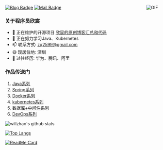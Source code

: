 [![Blog Badge](https://img.shields.io/badge/blog-210w%20pageview-brightgreen)](https://blog.csdn.net/boling_cavalry) 
[![Mail Badge](https://img.shields.io/badge/-zq2599@gmail.com-c14438?style=flat-square&logo=Gmail&logoColor=white&link=mailto:zq2599@gmail.com)](mailto:zq2599@gmail.com)
<img align="right" alt="GIF" src="https://raw.githubusercontent.com/haoruilee/haoruilee/master/pic/pusheencode.gif" />
### 关于程序员欣宸

- 🔭 正在维护的开源项目 [欣宸的原创博客汇总和代码](https://github.com/zq2599/blog_demos)
- 🌱 正在努力学习Java、Kubernetes
- 📫 联系方式: zq2599@gmail.com
- 😄 现居住地: 深圳
- 👯 过往经历: 华为、腾讯、阿里

### 作品传送门
1. [Java系列](https://xinchen.blog.csdn.net/article/details/105068742)
2. [Spring系列](https://xinchen.blog.csdn.net/article/details/105086498)
3. [Docker系列](https://xinchen.blog.csdn.net/article/details/105086732)
4. [kubernetes系列](https://xinchen.blog.csdn.net/article/details/105086794)
5. [数据库+中间件系列](https://xinchen.blog.csdn.net/article/details/105086850)
6. [DevOps系列](https://xinchen.blog.csdn.net/article/details/105086920)



![willzhao's github stats](https://github-readme-stats.vercel.app/api?username=zq2599&show_icons=true&theme=dracula)

[![Top Langs](https://github-readme-stats.vercel.app/api/top-langs/?username=zq2599&layout=compact&hide=HTML)](https://github.com/zq2599/blog_demos)

[![ReadMe Card](https://github-readme-stats.vercel.app/api/pin/?username=zq2599&repo=blog_demos)](https://github.com/zq2599/blog_demos)
